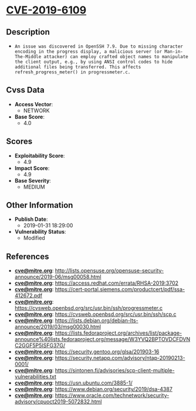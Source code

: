
# [CVE-2019-6109](http://lists.opensuse.org/opensuse-security-announce/2019-06/msg00058.html)

## Description

- `An issue was discovered in OpenSSH 7.9. Due to missing character encoding in the progress display, a malicious server (or Man-in-The-Middle attacker) can employ crafted object names to manipulate the client output, e.g., by using ANSI control codes to hide additional files being transferred. This affects refresh_progress_meter() in progressmeter.c.`

## Cvss Data

- **Access Vector**:
  - NETWORK
- **Base Score**:
  - 4.0

## Scores

- **Exploitability Score**:
  - 4.9
- **Impact Score**:
  - 4.9
- **Base Severity**:
  - MEDIUM

## Other Information

- **Publish Date**:
  - 2019-01-31 18:29:00
- **Vulnerability Status**:
  - Modified

## References

- **cve@mitre.org**: http://lists.opensuse.org/opensuse-security-announce/2019-06/msg00058.html
- **cve@mitre.org**: https://access.redhat.com/errata/RHSA-2019:3702
- **cve@mitre.org**: https://cert-portal.siemens.com/productcert/pdf/ssa-412672.pdf
- **cve@mitre.org**: https://cvsweb.openbsd.org/src/usr.bin/ssh/progressmeter.c
- **cve@mitre.org**: https://cvsweb.openbsd.org/src/usr.bin/ssh/scp.c
- **cve@mitre.org**: https://lists.debian.org/debian-lts-announce/2019/03/msg00030.html
- **cve@mitre.org**: https://lists.fedoraproject.org/archives/list/package-announce%40lists.fedoraproject.org/message/W3YVQ2BPTOVDCFDVNC2GGF5P5ISFG37G/
- **cve@mitre.org**: https://security.gentoo.org/glsa/201903-16
- **cve@mitre.org**: https://security.netapp.com/advisory/ntap-20190213-0001/
- **cve@mitre.org**: https://sintonen.fi/advisories/scp-client-multiple-vulnerabilities.txt
- **cve@mitre.org**: https://usn.ubuntu.com/3885-1/
- **cve@mitre.org**: https://www.debian.org/security/2019/dsa-4387
- **cve@mitre.org**: https://www.oracle.com/technetwork/security-advisory/cpuoct2019-5072832.html

